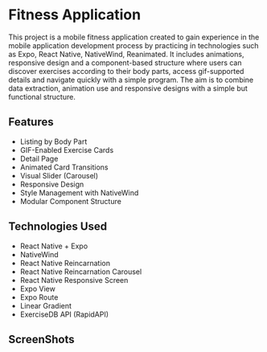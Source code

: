 # Fitness Application

This project is a mobile fitness application created to gain experience in the mobile application development process by practicing in technologies such as Expo, React Native, NativeWind, Reanimated. It includes animations, responsive design and a component-based structure where users can discover exercises according to their body parts, access gif-supported details and navigate quickly with a simple program. The aim is to combine data extraction, animation use and responsive designs with a simple but functional structure.

## Features

- Listing by Body Part
- GIF-Enabled Exercise Cards
- Detail Page
- Animated Card Transitions
- Visual Slider (Carousel)
- Responsive Design
- Style Management with NativeWind
- Modular Component Structure

## Technologies Used

- React Native + Expo
- NativeWind
- React Native Reincarnation
- React Native Reincarnation Carousel
- React Native Responsive Screen
- Expo View
- Expo Route
- Linear Gradient
- ExerciseDB API (RapidAPI)

## ScreenShots

![]()
